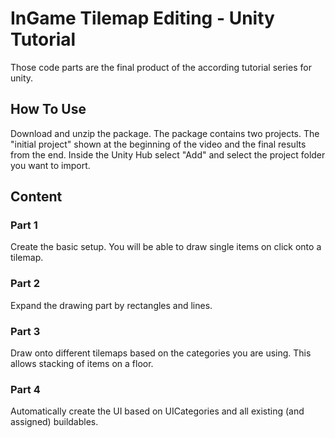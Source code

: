 # InGame Tilemap Editing - Unity Tutorial

Those code parts are the final product of the according tutorial series for unity.

## How To Use

Download and unzip the package. The package contains two projects. The "initial project" shown at the beginning of the video and the final results from the end. Inside the Unity Hub select "Add" and select the project folder you want to import.

## Content

### Part 1

Create the basic setup. You will be able to draw single items on click onto a tilemap.

### Part 2

Expand the drawing part by rectangles and lines.

### Part 3

Draw onto different tilemaps based on the categories you are using. This allows stacking of items on a floor.

### Part 4

Automatically create the UI based on UICategories and all existing (and assigned) buildables.
